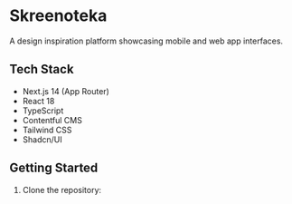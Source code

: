 # Skreenoteka

A design inspiration platform showcasing mobile and web app interfaces.

## Tech Stack

- Next.js 14 (App Router)
- React 18
- TypeScript
- Contentful CMS
- Tailwind CSS
- Shadcn/UI

## Getting Started

1. Clone the repository:
